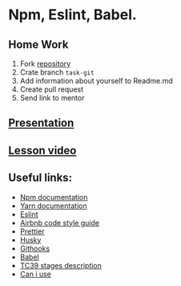 # Npm, Eslint, Babel.

## Home Work
1) Fork [repository](https://github.com/lipskiy-aleh/school_template)
2) Crate branch `task-git`
3) Add information about yourself to Readme.md
4) Create pull request
5) Send link to mentor

## [Presentation](https://slides.com/aleh_lipski/npm-and-webpack)
## [Lesson video](https://drive.google.com/file/d/1S0NZbAbdMRaAJE7xvwPqu2XhMhxNQUkD/view?usp=sharing)  

## Useful links:
* [Npm documentation](https://docs.npmjs.com/cli-documentation/)
* [Yarn documentation](https://classic.yarnpkg.com/en/docs/cli/)
* [Eslint](https://eslint.org/)
* [Airbnb code style guide](https://github.com/airbnb/javascript)
* [Prettier](https://prettier.io/)
* [Husky](https://typicode.github.io/husky/#/)
* [Githooks](https://git-scm.com/docs/githooks)
* [Babel](https://babeljs.io/docs/en/)
* [TC39 stages description](https://tc39.es/process-document/)
* [Can i use](https://caniuse.com/)
